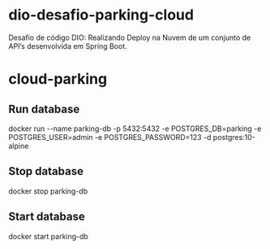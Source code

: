# dio-desafio-parking-cloud
Desafio de código DIO: Realizando Deploy na Nuvem de um conjunto de API’s desenvolvida em Spring Boot.

# cloud-parking

## Run database
docker run --name parking-db -p 5432:5432 -e POSTGRES_DB=parking -e POSTGRES_USER=admin -e POSTGRES_PASSWORD=123 -d postgres:10-alpine

## Stop database
docker stop parking-db

## Start database
docker start parking-db

